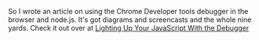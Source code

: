 So I wrote an article on using the Chrome Developer tools debugger in the browser and node.js. It's got diagrams and screencasts and the whole nine yards. Check it out over at [Lighting Up Your JavaScript With the Debugger](/jsDebug)
